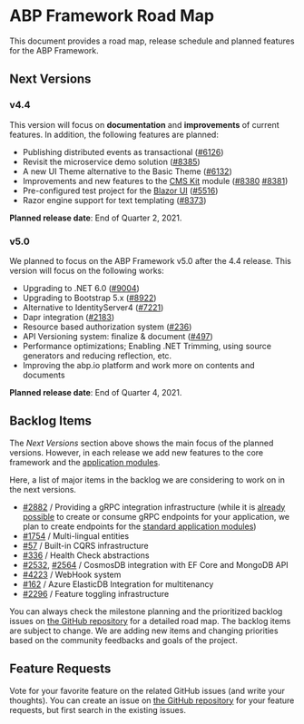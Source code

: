 ﻿# ABP Framework Road Map

This document provides a road map, release schedule and planned features for the ABP Framework.

## Next Versions

### v4.4

This version will focus on **documentation** and **improvements** of current features. In addition, the following features are planned:

* Publishing distributed events as transactional ([#6126](https://github.com/abpframework/abp/issues/6126))
* Revisit the microservice demo solution ([#8385](https://github.com/abpframework/abp/issues/8385))
* A new UI Theme alternative to the Basic Theme ([#6132](https://github.com/abpframework/abp/issues/6132))
* Improvements and new features to the [CMS Kit](Modules/Cms-Kit.md) module ([#8380](https://github.com/abpframework/abp/issues/8380) [#8381](https://github.com/abpframework/abp/issues/8381))
* Pre-configured test project for the [Blazor UI](UI/Blazor/Overall.md) ([#5516](https://github.com/abpframework/abp/issues/5516))
* Razor engine support for text templating ([#8373](https://github.com/abpframework/abp/issues/8373))

**Planned release date**: End of Quarter 2, 2021.

### v5.0

We planned to focus on the ABP Framework v5.0 after the 4.4 release. This version will focus on the following works:

* Upgrading to .NET 6.0 ([#9004](https://github.com/abpframework/abp/issues/9004))
* Upgrading to Bootstrap 5.x ([#8922](https://github.com/abpframework/abp/issues/8922))
* Alternative to IdentityServer4 ([#7221](https://github.com/abpframework/abp/issues/7221))
* Dapr integration ([#2183](https://github.com/abpframework/abp/issues/2183))
* Resource based authorization system ([#236](https://github.com/abpframework/abp/issues/236))
* API Versioning system: finalize & document ([#497](https://github.com/abpframework/abp/issues/497))
* Performance optimizations; Enabling .NET Trimming, using source generators and reducing reflection, etc.
* Improving the abp.io platform and work more on contents and documents

**Planned release date**: End of Quarter 4, 2021.

## Backlog Items

The *Next Versions* section above shows the main focus of the planned versions. However, in each release we add new features to the core framework and the [application modules](Modules/Index.md).

Here, a list of major items in the backlog we are considering to work on in the next versions.

* [#2882](https://github.com/abpframework/abp/issues/2882) / Providing a gRPC integration infrastructure (while it is [already possible](https://github.com/abpframework/abp-samples/tree/master/GrpcDemo) to create or consume gRPC endpoints for your application, we plan to create endpoints for the [standard application modules](https://docs.abp.io/en/abp/latest/Modules/Index))
* [#1754](https://github.com/abpframework/abp/issues/1754) / Multi-lingual entities
* [#57](https://github.com/abpframework/abp/issues/57) / Built-in CQRS infrastructure
* [#336](https://github.com/abpframework/abp/issues/336) / Health Check abstractions
* [#2532](https://github.com/abpframework/abp/issues/2532), [#2564](https://github.com/abpframework/abp/issues/2465) / CosmosDB integration with EF Core and MongoDB API
* [#4223](https://github.com/abpframework/abp/issues/4223) / WebHook system
* [#162](https://github.com/abpframework/abp/issues/162) / Azure ElasticDB Integration for multitenancy
* [#2296](https://github.com/abpframework/abp/issues/2296) / Feature toggling infrastructure

You can always check the milestone planning and the prioritized backlog issues on [the GitHub repository](https://github.com/abpframework/abp/milestones) for a detailed road map. The backlog items are subject to change. We are adding new items and changing priorities based on the community feedbacks and goals of the project.

## Feature Requests

Vote for your favorite feature on the related GitHub issues (and write your thoughts). You can create an issue on [the GitHub repository](https://github.com/abpframework/abp) for your feature requests, but first search in the existing issues.


